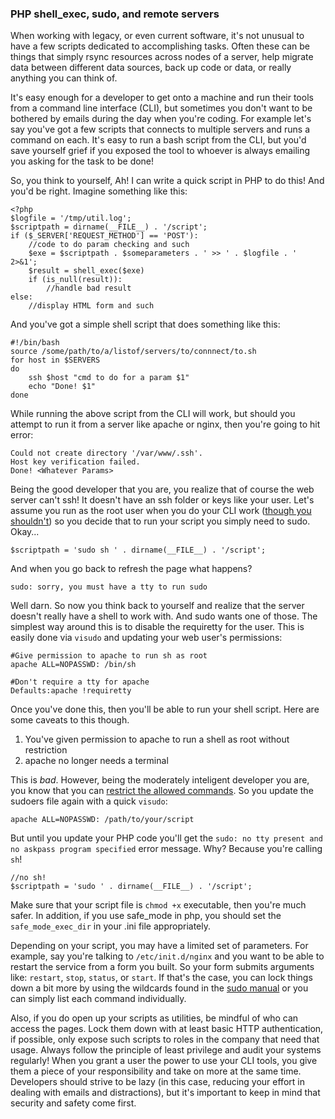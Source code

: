 ### PHP shell_exec, sudo, and remote servers 

When working with legacy, or even current software, it's not unusual to 
have a few scripts dedicated to accomplishing tasks. Often these can be 
things that simply rsync resources across nodes of a server, help 
migrate data between different data sources, back up code or data, or 
really anything you can think of. 

It's easy enough for a developer to get onto a machine and run their 
tools from a command line interface (CLI), but sometimes you don't want 
to be bothered by emails during the day when you're coding. For example 
let's say you've got a few scripts that connects to multiple servers 
and runs a command on each. It's easy to run a bash script from the 
CLI, but you'd save yourself grief if you exposed the tool to whoever 
is always emailing you asking for the task to be done! 

So, you think to yourself, Ah! I can write a quick script in PHP to do 
this! And you'd be right. Imagine something like this:

	<?php
	$logfile = '/tmp/util.log';
	$scriptpath = dirname(__FILE__) . '/script';
	if ($_SERVER['REQUEST_METHOD'] == 'POST'):
		//code to do param checking and such
		$exe = $scriptpath . $someparameters . ' >> ' . $logfile . ' 2>&1';
		$result = shell_exec($exe)
		if (is_null(result)): 
			//handle bad result
	else: 
		//display HTML form and such

And you've got a simple shell script that does something like this:

	#!/bin/bash
	source /some/path/to/a/listof/servers/to/connnect/to.sh
	for host in $SERVERS
	do
		ssh $host "cmd to do for a param $1"
		echo "Done! $1"
	done

While running the above script from the CLI will work, but should you 
attempt to run it from a server like apache or nginx, then you're going 
to hit error: 

	Could not create directory '/var/www/.ssh'.
	Host key verification failed.
	Done! <Whatever Params>

Being the good developer that you are, you realize that of course the 
web server can't ssh! It doesn't have an ssh folder or keys like your 
user. Let's assume you run as the root user when you do your CLI work 
([though you shouldn't]) so you decide that to run your script you 
simply need to sudo. Okay...

	$scriptpath = 'sudo sh ' . dirname(__FILE__) . '/script'; 

And when you go back to refresh the page what happens?

	sudo: sorry, you must have a tty to run sudo

Well darn. So now you think back to yourself and realize that the 
server doesn't really have a shell to work with. And sudo wants one 
of those. The simplest way around this is to disable the requiretty 
for the user. This is easily done via `visudo` and updating your web 
user's permissions:

	#Give permission to apache to run sh as root
	apache ALL=NOPASSWD: /bin/sh

	#Don't require a tty for apache
	Defaults:apache !requiretty

Once you've done this, then you'll be able to run your shell script. 
Here are some caveats to this though. 

1. You've given permission to apache to run a shell as root without 
   restriction 
2. apache no longer needs a terminal

This is *bad*. However, being the moderately inteligent developer you 
are, you know that you can [restrict the allowed commands]. So you 
update the sudoers file again with a quick `visudo`:

	apache ALL=NOPASSWD: /path/to/your/script

But until you update your PHP code you'll get the `sudo: no tty present and no askpass program specified` 
error message. Why? Because you're calling `sh`! 

	//no sh!
	$scriptpath = 'sudo ' . dirname(__FILE__) . '/script'; 

Make sure that your script file is `chmod +x` executable, then you're 
much safer. In addition, if you use safe_mode in php, you should 
set the `safe_mode_exec_dir` in your .ini file appropriately. 

Depending on your script, you may have a limited set of parameters. For 
example, say you're talking to `/etc/init.d/nginx` and you want to be 
able to restart the service from a form you built. So your form submits 
arguments like: `restart`, `stop`, `status`, or `start`. If that's the 
case, you can lock things down a bit more by using the wildcards found 
in the [sudo manual] or you can simply list each command individually.

Also, if you do open up your scripts as utilities, be mindful of who can 
access the pages. Lock them down with at least basic HTTP authentication, 
if possible, only expose such scripts to roles in the company that need 
that usage. Always follow the principle of least privilege and audit 
your systems regularly! When you grant a user the power to use your CLI 
tools, you give them a piece of your responsibility and take on more at 
the same time. Developers should strive to be lazy (in this case, 
reducing your effort in dealing with emails and distractions), but it's 
important to keep in mind that security and safety come first. 

[though you shouldn't]:http://askubuntu.com/a/16179
[restrict the allowed commands]:http://www.sudo.ws/man/sudoers.man.html
[sudo manual]:http://www.sudo.ws/man/sudoers.man.html#x57696c646361726473